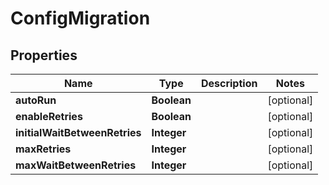 

# ConfigMigration


## Properties

| Name | Type | Description | Notes |
|------------ | ------------- | ------------- | -------------|
|**autoRun** | **Boolean** |  |  [optional] |
|**enableRetries** | **Boolean** |  |  [optional] |
|**initialWaitBetweenRetries** | **Integer** |  |  [optional] |
|**maxRetries** | **Integer** |  |  [optional] |
|**maxWaitBetweenRetries** | **Integer** |  |  [optional] |



